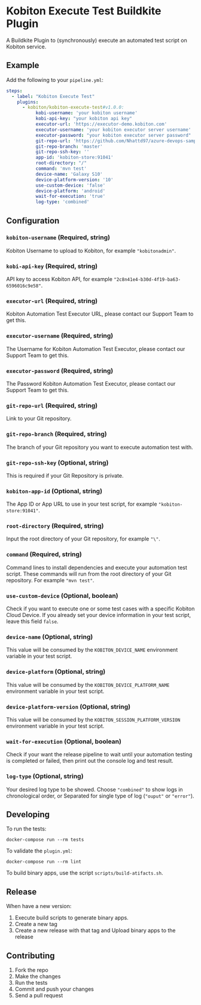 # Kobiton Execute Test Buildkite Plugin

A Buildkite Plugin to (synchronously) execute an automated test script on Kobiton service.

## Example

Add the following to your `pipeline.yml`:

```yml
steps:
  - label: "Kobiton Execute Test"
    plugins:
      - kobiton/kobiton-execute-test#v1.0.0:
           kobi-username: 'your kobiton username'
           kobi-api-key: "your kobiton api key"
           executor-url: 'https://executor-demo.kobiton.com'
           executor-username: 'your kobiton executor server username'
           executor-password: "your kobiton executor server password"
           git-repo-url: 'https://github.com/Nhattd97/azure-devops-sample-java-prod.git'
           git-repo-branch: 'master'
           git-repo-ssh-key: ''
           app-id: 'kobiton-store:91041'
           root-directory: "/"
           command: 'mvn test'
           device-name: 'Galaxy S10'
           device-platform-version: '10'
           use-custom-device: 'false'
           device-platform: 'android'
           wait-for-execution: 'true'
           log-type: 'combined'
```

## Configuration

### `kobiton-username` (Required, string)

Kobiton Username to upload to Kobiton, for example `"kobitonadmin"`.

### `kobi-api-key` (Required, string)

API key to access Kobiton API, for example `"2c8n41e4-b30d-4f19-ba63-6596016c9e58"`.

### `executor-url` (Required, string)

Kobiton Automation Test Executor URL, please contact our Support Team to get this.

### `executor-username` (Required, string)

The Username for Kobiton Automation Test Executor, please contact our Support Team to get this.

### `executor-password` (Required, string)

The Password Kobiton Automation Test Executor, please contact our Support Team to get this.

### `git-repo-url` (Required, string)

Link to your Git repository.

### `git-repo-branch` (Required, string)

The branch of your Git repository you want to execute automation test with.

### `git-repo-ssh-key` (Optional, string)

This is required if your Git Repository is private.

### `kobiton-app-id` (Optional, string)

The App ID or App URL to use in your test script, for example `"kobiton-store:91041"`.

### `root-directory` (Required, string)

Input the root directory of your Git repository, for example `"\"`.

### `command` (Required, string)

Command lines to install dependencies and execute your automation test script. These commands will run from the root directory of your Git repository. For example `"mvn test"`.

### `use-custom-device` (Optional, boolean)

Check if you want to execute one or some test cases with a specific Kobiton Cloud Device. If you already set your device information in your test script, leave this field `false`.

### `device-name` (Optional, string)

This value will be consumed by the `KOBITON_DEVICE_NAME` environment variable in your test script.

### `device-platform` (Optional, string)

This value will be consumed by the `KOBITON_DEVICE_PLATFORM_NAME` environment variable in your test script.

### `device-platform-version` (Optional, string)

This value will be consumed by the `KOBITON_SESSION_PLATFORM_VERSION` environment variable in your test script.

### `wait-for-execution` (Optional, boolean)

Check if your want the release pipeline to wait until your automation testing is completed or failed, then print out the console log and test result.

### `log-type` (Optional, string)

Your desired log type to be showed. Choose `"combined"` to show logs in chronological order, or Separated for single type of log (`"ouput"` or `"error"`).

## Developing

To run the tests:

```shell
docker-compose run --rm tests
```

To validate the `plugin.yml`:
```shell
docker-compose run --rm lint
```

To build binary apps, use the script `scripts/build-atifacts.sh`.

## Release

When have a new version:

1. Execute build scripts to generate binary apps.
2. Create a new tag
3. Create a new release with that tag and Upload binary apps to the release

## Contributing

1. Fork the repo
2. Make the changes
3. Run the tests
4. Commit and push your changes
5. Send a pull request
